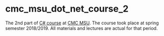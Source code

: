 # cmc_msu_dot_net_course_2

The 2nd part of [C# course](http://msudotnet.ru/) at [CMC MSU](https://cs.msu.ru/en). The course took place at spring semester 2018/2019. All materials and lectures are actual for that period.
